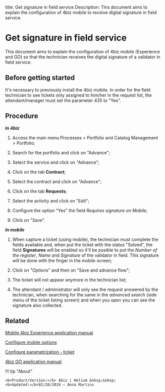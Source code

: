 title: Get signature in field service
Description: This document aims to explain the configuration of 4biz mobile to receive digital signature in field service.
# Get signature in field service

This document aims to explain the configuration of 4biz mobile (Experience and GO) so that the
technician receives the digital signature of a validator in field service.

Before getting started
----------------------

It's necessary to previously install the 4biz mobile. In order for the field technician to see tickets only assigned to
him/her in the request list, the attendant/manager must set the parameter 435 to "Yes".

Procedure
---------

***In 4biz***

1.  Access the main menu Processes \> Portfolio and Catalog Management \>
    Portfolio;

2.  Search for the portfolio and click on "Advance";

3.  Select the service and click on "Advance";

4.  Click on the tab **Contract**;

5.  Select the contract and click on "Advance";

6.  Click on the tab **Requests**;

7.  Select the activity and click on "Edit";

8.  Configure the option "Yes" the field *Requires signature on Mobile*;

9.  Click on "Save".

***In mobile***

1.  When capture a ticket (using mobile), the technician must complete the
    fields available and, when put the ticket with the status "Solved", the
    field **Signatures** will be enabled so it'll be posible to put the *Number
    of the register*, *Name* and *Signature* of the validator in field. This
    signature will be done with the finger in the mobile screen;

2.  Click on "Options" and then on "Save and advance flow";

3.  The ticket will not appear anymore in the technician list;

4.  The attendant / administrator will only see the request answered by the technician, when searching for the same in the *advanced search* (side menu of the ticket listing screen) and when you open you can see the signature also collected.

Related
------

[Mobile 4biz Experience application manual](/en-us/4biz-helium/additional-features/mobile-and-field-service/apps/4biz-app.html)

[Configure mobile options](/en-us/4biz-helium/additional-features/mobile-and-field-service/configuration/configure-mobile-options.html)

[Configure parametrization - ticket](/en-us/4biz-helium/platform-administration/parameters-list/configure-parametrization-ticket.html)

[4biz GO application manual](/en-us/4biz-helium/additional-features/mobile-and-field-service/apps/4biz-field-service-manual.html)

!!! tip "About"

    <b>Product/Version:</b> 4biz | Helium &nbsp;&nbsp;
    <b>Updated:</b>02/20/2019 – Anna Martins
